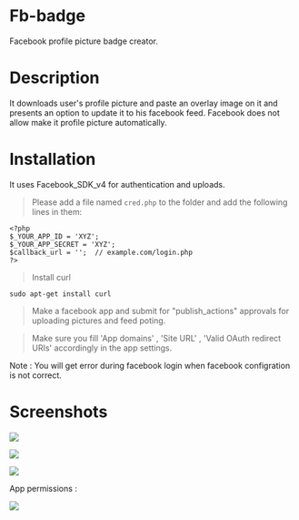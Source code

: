 # Fb-badge

Facebook profile picture badge creator.

# Description
It downloads user's profile picture and paste an overlay image on it and presents an option to update it to his facebook feed. Facebook does not allow make it profile picture automatically.

# Installation
It uses Facebook_SDK_v4 for authentication and uploads.

> Please add a file named `cred.php` to the folder and add the following lines in them:

```
<?php
$_YOUR_APP_ID = 'XYZ';
$_YOUR_APP_SECRET = 'XYZ';
$callback_url = '';  // example.com/login.php
?>
```

> Install curl

```
sudo apt-get install curl
```

> Make a facebook app and submit for "publish_actions" approvals for uploading pictures and feed poting.


> Make sure you fill 'App domains' , 'Site URL' , 'Valid OAuth redirect URIs' accordingly in the app settings.

Note : You will get error during facebook login when facebook configration is not correct.

# Screenshots
![](http://i.imgur.com/g9EDY8n.png)

![](http://i.imgur.com/MIKC0ut.png)

![](http://i.imgur.com/hoYn7LD.png)

App permissions :

![](http://i.imgur.com/URrUWOO.png)
